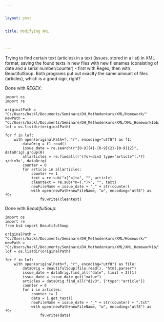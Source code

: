 ```yaml
---


layout: post


title: Modifying XML



---
```



Trying to find certain text (articles) in a text (issues, stored in a list) in XML format, saving the found texts in new files with new filenames (consisting of date and a serial number/counter) - first with Regex, then with BeautifulSoup. Both programs put out exaclty the same amount of files (articles), which is a good sign, right?

Done with *REGEX*:

~~~
import os
import re

originalPath = "C:/Users/hackl/Documents/Seminare/DH_Methodenkurs/XML/Homework/"
newPath = "C:/Users/hackl/Documents/Seminare/DH_Methodenkurs/XML/XML_Homework1bb/"
lof = os.listdir(originalPath)

for f in lof:
    with open(originalPath+f, "r", encoding="utf8") as f1:
        dataOrig = f1.read()
        issue_date = re.search(r"[0-9]{4}-[0-9]{2}-[0-9]{2}", dataOrig).group(0)
        allarticles = re.findall(r'(?s)<div3 type="article"(.*?)</div3>', dataOrig)
        counter = 0
        for article in allarticles:
            counter += 1
            text = re.sub("<[^<]+>", "", article)
            cleantext = re.sub("n=(.*)>", "", text)
            newFileName = issue_date + "_" + str(counter)
            with open(newPath+newFileName, "w", encoding="utf8") as f9:
                f9.write(cleantext)
~~~

Done with *BeautifulSoup*:

~~~
import os
import re
from bs4 import BeautifulSoup

originalPath = "C:/Users/hackl/Documents/Seminare/DH_Methodenkurs/XML/Homework/"
newPath = "C:/Users/hackl/Documents/Seminare/DH_Methodenkurs/XML/XML_Homework1b/"
lof = os.listdir(originalPath)

for f in lof:
    with open(originalPath+f, "r", encoding="utf8") as file:
        dataOrig = BeautifulSoup(file.read(), "html.parser")
        issue_date = dataOrig.find_all("date", limit = 2)[1]
        issue_date = issue_date.get("value")
        articles = dataOrig.find_all("div3", {"type":"article"})
        counter = 0
        for i in articles:
            counter += 1
            data = i.get_text()
            newFileName = issue_date + "_" + str(counter) + ".txt"
            with open(newPath+newFileName, "w", encoding="utf8") as f9:
                f9.write(data)
~~~
